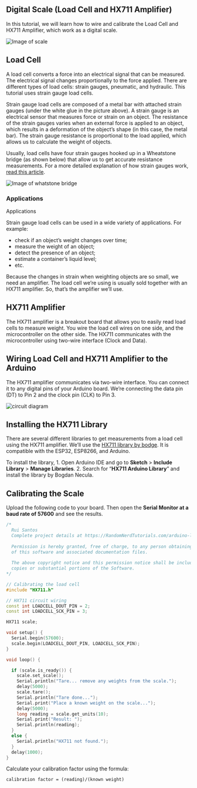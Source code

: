 ## Digital Scale (Load Cell and HX711 Amplifier)

In this tutorial, we will learn how to wire and calibrate the Load Cell and HX711 Amplifier, which work as a digital scale. 

![Image of scale](./Images/)

## Load Cell

A load cell converts a force into an electrical signal that can be measured. The electrical signal changes proportionally to the force applied. There are different types of load cells: strain gauges, pneumatic, and hydraulic. This tutorial uses strain gauge load cells. 

Strain gauge load cells are composed of a metal bar with attached strain gauges (under the white glue in the picture above). A strain gauge is an electrical sensor that measures force or strain on an object. The resistance of the strain gauges varies when an external force is applied to an object, which results in a deformation of the object’s shape (in this case, the metal bar). The strain gauge resistance is proportional to the load applied, which allows us to calculate the weight of objects.

Usually, load cells have four strain gauges hooked up in a Wheatstone bridge (as shown below) that allow us to get accurate resistance measurements. For a more detailed explanation of how strain gauges work, [read this article](https://www.allaboutcircuits.com/textbook/direct-current/chpt-9/strain-gauges/).

![Image of whatstone bridge](./Images/)

### Applications
Applications

Strain gauge load cells can be used in a wide variety of applications. For example:

* check if an object’s weight changes over time;
* measure the weight of an object;
* detect the presence of an object;
* estimate a container’s liquid level;
* etc.

Because the changes in strain when weighting objects are so small, we need an amplifier. The load cell we’re using is usually sold together with an HX711 amplifier. So, that’s the amplifier we’ll use.

## HX711 Amplifier

The HX711 amplifier is a breakout board that allows you to easily read load cells to measure weight. You wire the load cell wires on one side, and the microcontroller on the other side. The HX711 communicates with the microcontroller using two-wire interface (Clock and Data).

## Wiring Load Cell and HX711 Amplifier to the Arduino

The HX711 amplifier communicates via two-wire interface. You can connect it to any digital pins of your Arduino board. We’re connecting the data pin (DT) to Pin 2 and the clock pin (CLK) to Pin 3.

![circuit diagram](./Images/)

## Installing the HX711 Library
There are several different libraries to get measurements from a load cell using the HX711 amplifier. We’ll use the [HX711 library by bodge](https://github.com/bogde/HX711). It is compatible with the ESP32, ESP8266, and Arduino.

To install the library,
    1. Open Arduino IDE and go to **Sketch** > **Include Library** > **Manage Libraries**.
    2. Search for “**HX711 Arduino Library**” and install the library by Bogdan Necula.
    
## Calibrating the Scale
Upload the following code to your board. Then open the **Serial Monitor at a baud rate of 57600** and see the results.

``` C++
/*
  Rui Santos
  Complete project details at https://RandomNerdTutorials.com/arduino-load-cell-hx711/
  
  Permission is hereby granted, free of charge, to any person obtaining a copy
  of this software and associated documentation files.
  
  The above copyright notice and this permission notice shall be included in all
  copies or substantial portions of the Software.
*/

// Calibrating the load cell
#include "HX711.h"

// HX711 circuit wiring
const int LOADCELL_DOUT_PIN = 2;
const int LOADCELL_SCK_PIN = 3;

HX711 scale;

void setup() {
  Serial.begin(57600);
  scale.begin(LOADCELL_DOUT_PIN, LOADCELL_SCK_PIN);
}

void loop() {

  if (scale.is_ready()) {
    scale.set_scale();    
    Serial.println("Tare... remove any weights from the scale.");
    delay(5000);
    scale.tare();
    Serial.println("Tare done...");
    Serial.print("Place a known weight on the scale...");
    delay(5000);
    long reading = scale.get_units(10);
    Serial.print("Result: ");
    Serial.println(reading);
  } 
  else {
    Serial.println("HX711 not found.");
  }
  delay(1000);
}
```

Calculate your calibration factor using the formula:
```
calibration factor = (reading)/(known weight)
```



